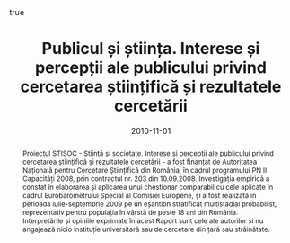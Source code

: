 ﻿---
featured: false

authors:
- Lazăr Vlăsceanu
- Adrian Dușa
- Cosima Rughiniș

title: "Publicul și știința. Interese și percepții ale publicului privind cercetarea științifică și rezultatele cercetării"

date: "2010-11-01"
publishDate: "2010-11-01"

# 0 = Uncategorized, 1 = Conference proceedings, 2 = Journal, 3 = Work in progress, 4 = Technical report, 5 = Book, 6 = Book chapter
publication_types:
- 4

publication: ""

publication_short: ""

abstract: "Proiectul STISOC - Știință și societate. Interese și percepții ale publicului privind cercetarea științifică și rezultatele cercetării - a fost finanțat de Autoritatea Națională pentru Cercetare Științifică din România, în cadrul programului PN II Capacități 2008, prin contractul nr. 203 din 10.09.2008. Investigația empirică a constat în elaborarea și aplicarea unui chestionar comparabil cu cele aplicate în cadrul Eurobarometrului Special al Comisiei Europene, și a fost realizată în perioada iulie-septembrie 2009 pe un eșantion stratificat multistadial probabilist, reprezentativ pentru populația în vârstă de peste 18 ani din România. Interpretările și opiniile exprimate în acest Raport sunt cele ale autorilor și nu angajează nicio instituție universitară sau de cercetare din țară sau străinătate."

doi: ""

projects: []

summary: 

math: true

tags:

# url_code: ""
# url_dataset: ""
url_pdf: "uploads/publications/2010-STISOC.pdf"
# url_poster: ""
# url_project: ""
# url_slides: ""
# url_source: ""
# url_video: ""

image:
  caption: ""
  focal_point: ""
  preview_only: false
---

